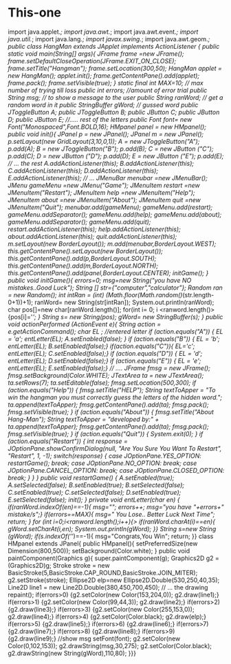 This-one
========

import java.applet.*; import java.awt.*; import java.awt.event.*; import java.util.*; import java.lang.*; import javax.swing.*; import java.awt.geom.*; public class HangMan extends JApplet implements ActionListener {          public static void main(String[] args){     	JFrame frame =new JFrame();         frame.setDefaultCloseOperation(JFrame.EXIT_ON_CLOSE);         frame.setTitle("Hangman");         frame.setLocation(300,50);         HangMan applet = new HangMan();         applet.init();         frame.getContentPane().add(applet);         frame.pack();          frame.setVisible(true);    }                static final int MAX=10; 	// max number of trying till loss       public int errors;			//amount of error trial       public String msg;			// to show a message to the user        public String ranWord;	    // get a random word in it       public StringBuffer gWord;   // gussed word       public JToggleButton A;	       public JToggleButton B;       public JButton C;       public JButton D;       public JButton E;    //..... rest of the letters                    public Font font= new Font("Monospaced",Font.BOLD,16);       HMpanel panel = new HMpanel();     public void init(){     	JPanel p = new JPanel();     	JPanel m = new JPanel();     	p.setLayout(new GridLayout(3,10,0,1));     	 A = new JToggleButton("A"); 		p.add(A);     	 B = new JToggleButton("B");		p.add(B);     	 C = new JButton ("C");				p.add(C);     	 D = new JButton ("D");				p.add(D);     	 E = new JButton ("E");				p.add(E);    	 // ... the rest     	  	     	  A.addActionListener(this);     	  B.addActionListener(this);     	  C.addActionListener(this);     	  D.addActionListener(this);     	  E.addActionListener(this);     	  // ...    	     	JMenuBar menubar =new JMenuBar();     	JMenu gameMenu =new JMenu("Game");     	JMenuItem restart =new JMenuItem("Restart");     	JMenuItem help =new JMenuItem("Help");     	JMenuItem about =new JMenuItem("About");     	JMenuItem quit =new JMenuItem("Quit");     	     	menubar.add(gameMenu);     	gameMenu.add(restart);     	gameMenu.addSeparator();     	gameMenu.add(help);     	gameMenu.add(about);     	gameMenu.addSeparator();     	gameMenu.add(quit);     	     	restart.addActionListener(this);     	help.addActionListener(this);     	about.addActionListener(this);     	quit.addActionListener(this);     	m.setLayout(new BorderLayout());     	m.add(menubar,BorderLayout.WEST);     	     	this.getContentPane().setLayout(new BorderLayout());     	this.getContentPane().add(p,BorderLayout.SOUTH);     	this.getContentPane().add(m,BorderLayout.NORTH);     	this.getContentPane().add(panel,BorderLayout.CENTER);     	     	initGame();     }          public void initGame(){       	errors=0;       	       	msg=new String("you have NO mistakes..Good Luck");         String [] str={"computer","calculator"};                                                Random ran = new Random();                        int intRan = (int) (Math.floor(Math.random()*(str.length-0+1))+1);                        ranWord= new String(str[intRan]);                        System.out.println(ranWord);                        char pos[]=new char[ranWord.length()];                        for(int i= 0; i &lt;ranword.length()>                           {pos[i]='*'; }                          String s= new String(pos);                       gWord= new StringBuffer(s);                                                       }                              public void actionPerformed (ActionEvent e){      	     String action = e.getActionCommand();      	     char EL ;  			//entered letter              if (action.equals("A")) {                        	EL = 'a';                        	entLetter(EL);                        	A.setEnabled(false); 		                        	}            	if (action.equals("B")) {                        	EL = 'b';                        	entLetter(EL);                        	B.setEnabled(false);}                      	             if(action.equals("C")){             	        EL='c';             	        entLetter(EL);             	       C.setEnabled(false);}           	                     if (action.equals("D")) {                        	EL = 'd';                        	entLetter(EL);                        	D.setEnabled(false);}            if (action.equals("E")) {                        	EL = 'e';                        	entLetter(EL);                        	E.setEnabled(false);}             // ....                       		                        		                      JFrame fmsg = new JFrame();                      fmsg.setBackground(Color.WHITE);                      JTextArea ta = new JTextArea();                      ta.setRows(7);                      ta.setEditable(false);                      fmsg.setLocation(500,300);                                              		           	             if (action.equals("Help")) {                   fmsg.setTitle("HELP");                   String textToApper = "To win the hangman you must correctly guess the letters of the hidden word.";             	  ta.append(textToApper);             	  fmsg.getContentPane().add(ta);             	  fmsg.pack();             	  fmsg.setVisible(true);                    }                     	            if (action.equals("About")) {                  fmsg.setTitle("About Hang-Man");                   String textToApper = "developed by:" + ta.append(textToApper);             	  fmsg.getContentPane().add(ta);             	  fmsg.pack();             	  fmsg.setVisible(true);                    }              if (action.equals("Quit")) {                  System.exit(0);                    }                                if (action.equals("Restart")) {                  int response = JOptionPane.showConfirmDialog(null,                  "Are You Sure You Want To Restart", "Restart", 1, -1);            switch(response) {               case JOptionPane.YES_OPTION:                 restartGame();              break;              case JOptionPane.NO_OPTION: break;              case JOptionPane.CANCEL_OPTION: break;               case JOptionPane.CLOSED_OPTION: break;          }      }       }                public void restartGame()          {          	A.setEnabled(true);	 		A.setSelected(false);          	B.setEnabled(true);			B.setSelected(false);          	C.setEnabled(true);			C.setSelected(false);          	D.setEnabled(true);          	E.setSelected(false);          	init();          }   	          	                        	                                         	                                                private void entLetter(char en)		       	{  	if(ranWord.indexOf(en)==-1){                        		msg="";                        		errors++;	                        	    msg="you  have "+errors+" mistake/s";}                        	                 		if(errors==MAX){                        		msg=" You Lose.. Better Luck Next Time";                          	return;                          	}                    		for (int i=0;i&lt;ranword.length();i++){>                        	if(ranWord.charAt(i)==en){                        		gWord.setCharAt(i,en);                        		System.out.println(gWord);                        	}}                        	                        	                        String s=new String (gWord);                                                if(s.indexOf('*')==-1){                        	msg="Congrats,You Win";                        	return;                        }}                                    	     class HMpanel extends JPanel{   	public HMpanel(){   		   		setPreferredSize(new Dimension(800,500));   		setBackground(Color.white);   			}   	   	public void paintComponent(Graphics g){   		super.paintComponent(g);   		Graphics2D g2 = (Graphics2D)g;   		   		Stroke stroke = new BasicStroke(5,BasicStroke.CAP_ROUND,BasicStroke.JOIN_MITER);   		g2.setStroke(stroke);   		   		Ellipse2D elp=new Ellipse2D.Double(530,250,40,35);   		Line2D line1 = new Line2D.Double(380,450,700,450);	   		// ... the drawing  		   		   		repaint();   		   		if(errors>0)   			{g2.setColor(new Color(153,204,0));	   			 g2.draw(line1);}	   		if(errors>1)   			{g2.setColor(new Color(99,44,3));	   			 g2.draw(line2);}		   		if(errors>2)   			{g2.draw(line3);}	   		if(errors>3)   			{g2.setColor(new Color(255,153,0));	   			 g2.draw(line4);}		   		if(errors>4)   			{g2.setColor(Color.black);   			 g2.draw(elp);}	   		if(errors>5)   			{g2.draw(line5);}		   		if(errors>6)   			{g2.draw(line6);}								   		if(errors>7)   		{g2.draw(line7);}   		if(errors>8)   		{g2.draw(line8);}   		if(errors>9)   		{g2.draw(line9);}	   		   		//show msg   		setFont(font);   		g2.setColor(new Color(0,102,153));  		g2.drawString(msg,30,275);  		g2.setColor(Color.black);   		g2.drawString(new String(gWord),110,80);   	   		   	}}}